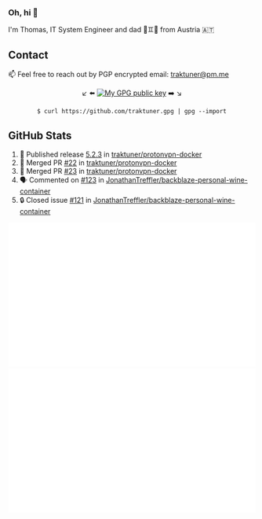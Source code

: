 ### Oh, hi 👋

I'm Thomas, IT System Engineer and dad 👶♊️👶 from Austria 🇦🇹

<!--
**traktuner/traktuner** is a ✨ _special_ ✨ repository because its `README.md` (this file) appears on your GitHub profile.

Here are some ideas to get you started:

- 🔭 I’m currently working on ...
- 🌱 I’m currently learning ...
- 👯 I’m looking to collaborate on ...
- 🤔 I’m looking for help with ...
- 💬 Ask me about ...
- 📫 How to reach me: ...
- 😄 Pronouns: ...
- ⚡ Fun fact: ...
-->

## Contact
📫 Feel free to reach out by PGP encrypted email:
traktuner@pm.me

<div align="center" markdown="1">

↙️ ⬅️ [![My GPG public key](https://img.shields.io/badge/PGP%20public%20key-6D4AFF?style=for-the-badge)](https://github.com/traktuner.gpg) ➡️ ↘️

```shell
$ curl https://github.com/traktuner.gpg | gpg --import
```

</div>

## GitHub Stats
<!--START_SECTION:activity-->
1. 🚀 Published release [5.2.3](https://github.com/traktuner/protonvpn-docker/releases/tag/5.2.3) in [traktuner/protonvpn-docker](https://github.com/traktuner/protonvpn-docker)
2. 🎉 Merged PR [#22](https://github.com/traktuner/protonvpn-docker/pull/22) in [traktuner/protonvpn-docker](https://github.com/traktuner/protonvpn-docker)
3. 🎉 Merged PR [#23](https://github.com/traktuner/protonvpn-docker/pull/23) in [traktuner/protonvpn-docker](https://github.com/traktuner/protonvpn-docker)
4. 🗣 Commented on [#123](https://github.com/JonathanTreffler/backblaze-personal-wine-container/issues/123#issuecomment-1946942781) in [JonathanTreffler/backblaze-personal-wine-container](https://github.com/JonathanTreffler/backblaze-personal-wine-container)
5. 🔒 Closed issue [#121](https://github.com/JonathanTreffler/backblaze-personal-wine-container/issues/121) in [JonathanTreffler/backblaze-personal-wine-container](https://github.com/JonathanTreffler/backblaze-personal-wine-container)
<!--END_SECTION:activity-->

![](https://github.com/traktuner/traktuner/blob/master/generated/overview.svg)
![](https://github.com/traktuner/traktuner/blob/master/generated/languages.svg)
